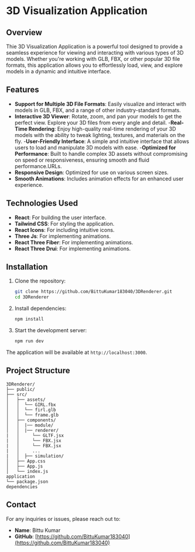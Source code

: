 # 3D Visualization Application

## Overview
Thie 3D Visualization Application is a powerful tool designed to provide a seamless experience for viewing and interacting with various types of 3D models. Whether you're working with GLB, FBX, or other popular 3D file formats, this application allows you to effortlessly load, view, and explore models in a dynamic and intuitive interface.

## Features
- **Support for Multiple 3D File Formats**: Easily visualize and interact with models in GLB, FBX, and a range of other industry-standard formats.
- **Interactive 3D Viewer**: Rotate, zoom, and pan your models to get the perfect view. Explore your 3D files from every angle and detail.
-**Real-Time Rendering**: Enjoy high-quality real-time rendering of your 3D models with the ability to tweak lighting, textures, and materials on the fly.
-**User-Friendly Interface**: A simple and intuitive interface that allows users to load and manipulate 3D models with ease.
-**Optimized for Performance**: Built to handle complex 3D assets without compromising on speed or responsiveness, ensuring smooth and fluid performance.URLs.
- **Responsive Design**: Optimized for use on various screen sizes.
- **Smooth Animations**: Includes animation effects for an enhanced user experience.

## Technologies Used
- **React**: For building the user interface.
- **Tailwind CSS**: For styling the application.
- **React Icons**: For including intuitive icons.
- **Three Js**: For implementing animations.
- **React Three Fiber**: For implementing animations.
- **React Three Drui**: For implementing animations.

## Installation

1. Clone the repository:
   ```bash
   git clone https://github.com/BittuKumar183040/3DRenderer.git
   cd 3DRenderer
   ```

2. Install dependencies:
   ```bash
   npm install
   ```

3. Start the development server:
   ```bash
   npm run dev
   ```

The application will be available at `http://localhost:3000`.


## Project Structure
```
3DRenderer/
├── public/
├── src/
│   ├── assets/
│   │  └── GIRL.fbx     
│   │  └── firl.glb  
│   │  └── frame.glb    
│   ├── components/
│   │  |── module/
│   │  |── renderer/
|   │     └── GLTF.jsx
|   │     └── FBX.jsx
|   │     └── FBX.jsx
|   │     ...
|   │  ├── simulation/
│   ├── App.css          
│   ├── App.js            
│   └── index.js          
application
└── package.json         
dependencies
```


## Contact
For any inquiries or issues, please reach out to:
- **Name**: Bittu Kumar
- **GitHub**: [https://github.com/BittuKumar183040](https://github.com/BittuKumar183040)

